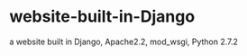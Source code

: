 website-built-in-Django
=======================

a website built in Django, Apache2.2, mod_wsgi, Python 2.7.2
